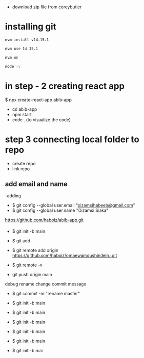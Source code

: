 
#
- download zip file from coreybutler
# installing git 

```bash
nvm install v14.15.1

nvm use 14.15.1

nvm on

node -v

```

# in step - 2 creating react app
 
$ npx create-react-app abib-app
- cd abib-app
- npm start 
- code . (to visualize the code)


# step 3 connecting local folder to repo
- create repo
- link repo 

## add email and name  
-adding 

- $ git config --global user.email "oizamsihabeeb@gmail.com"
- $ git config --global user.name "Oizamsi Siaka"

https://github.com/haboiz/abib-app.git
####
<!-- rerun  -->
- $ git init -b main
- $ git add .
- $ git remote add origin https://github.com/haboiz/omaewamoushindeiru.git

- $ git remote -v
- git push origin main


debug rename change commit message
- $ git commit -m "rename master"

- $ git init -b main
- $ git init -b main
- $ git init -b main
- $ git init -b main
- $ git init -b main
- $ git init -b mai